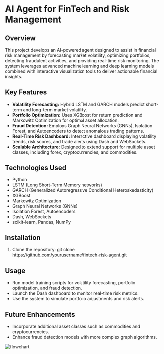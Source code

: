 # AI Agent for FinTech and Risk Management

## Overview
This project develops an AI-powered agent designed to assist in financial risk management by forecasting market volatility, optimizing portfolios, detecting fraudulent activities, and providing real-time risk monitoring. The system leverages advanced machine learning and deep learning models combined with interactive visualization tools to deliver actionable financial insights.

## Key Features
- **Volatility Forecasting:** Hybrid LSTM and GARCH models predict short-term and long-term market volatility.
- **Portfolio Optimization:** Uses XGBoost for return prediction and Markowitz Optimization for optimal asset allocation.
- **Fraud Detection:** Employs Graph Neural Networks (GNNs), Isolation Forest, and Autoencoders to detect anomalous trading patterns.
- **Real-Time Risk Dashboard:** Interactive dashboard displaying volatility trends, risk scores, and trade alerts using Dash and WebSockets.
- **Scalable Architecture:** Designed to extend support for multiple asset classes, including forex, cryptocurrencies, and commodities.

## Technologies Used
- Python
- LSTM (Long Short-Term Memory networks)
- GARCH (Generalized Autoregressive Conditional Heteroskedasticity)
- XGBoost
- Markowitz Optimization
- Graph Neural Networks (GNNs)
- Isolation Forest, Autoencoders
- Dash, WebSockets
- scikit-learn, Pandas, NumPy

## Installation
1. Clone the repository:
   git clone https://github.com/yourusername/fintech-risk-agent.git

## Usage
- Run model training scripts for volatility forecasting, portfolio optimization, and fraud detection.
- Launch the Dash dashboard to monitor real-time risk metrics.
- Use the system to simulate portfolio adjustments and risk alerts.

## Future Enhancements
- Incorporate additional asset classes such as commodities and cryptocurrencies.
- Enhance fraud detection models with more complex graph algorithms.




![flowchart ](https://github.com/user-attachments/assets/2839609b-54cb-4e54-8b19-fce0cc89c87f)

